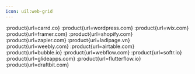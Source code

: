 ```yaml
---
icon: uil:web-grid
---
```


:product{url=carrd.co}
:product{url=wordpress.com}
:product{url=wix.com}
:product{url=framer.com}
:product{url=shopify.com}
:product{url=zapier.com}
:product{url=ladipage.vn}
:product{url=weebly.com}
:product{url=airtable.com}
:product{url=bubble.io}
:product{url=webflow.com}
:product{url=softr.io}
:product{url=glideapps.com}
:product{url=flutterflow.io}
:product{url=draftbit.com}
